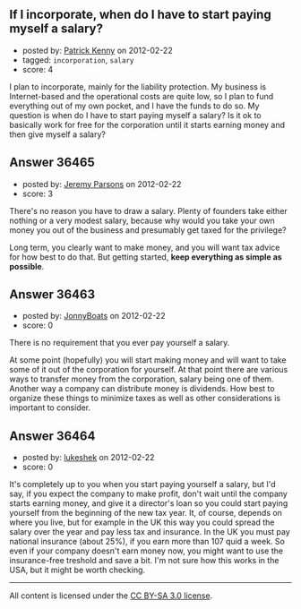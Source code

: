 ## If I incorporate, when do I have to start paying myself a salary?

- posted by: [Patrick Kenny](https://stackexchange.com/users/-1/16149-patrick-kenny) on 2012-02-22
- tagged: `incorporation`, `salary`
- score: 4

I plan to incorporate, mainly for the liability protection.  My business is Internet-based and the operational costs are quite low, so I plan to fund everything out of my own pocket, and I have the funds to do so.  My question is when do I have to start paying myself a salary?  Is it ok to basically work for free for the corporation until it starts earning money and then give myself a salary?


## Answer 36465

- posted by: [Jeremy Parsons](https://stackexchange.com/users/-1/4291-jeremy-parsons) on 2012-02-22
- score: 3

There's no reason you have to draw a salary. Plenty of founders take either nothing or a very modest salary, because why would you take your own money you out of the business and presumably get taxed for the privilege?

Long term, you clearly want to make money, and you will want tax advice for how best to do that. But getting started, **keep everything as simple as possible**.


## Answer 36463

- posted by: [JonnyBoats](https://stackexchange.com/users/-1/3100-jonnyboats) on 2012-02-22
- score: 0

There is no requirement that you ever pay yourself a salary.

At some point (hopefully) you will start making money and will want to take some of it out of the corporation for yourself. At that point there are various ways to transfer money from the corporation, salary being one of them. Another way a company can distribute money is dividends. How best to organize these things to minimize taxes as well as other considerations is important to consider.


## Answer 36464

- posted by: [lukeshek](https://stackexchange.com/users/-1/16193-lukeshek) on 2012-02-22
- score: 0

It's completely up to you when you start paying yourself a salary, but I'd say, if you expect the company to make profit, don't wait until the company starts earning money, and give it a director's loan so you could start paying yourself from the beginning of the new tax year. It, of course, depends on where you live, but for example in the UK this way you could spread the salary over the year and pay less tax and insurance. In the UK you must pay national insurance (about 25%), if you earn more than 107 quid a week. So even if your company doesn't earn money now, you might want to use the insurance-free treshold and save a bit. I'm not sure how this works in the USA, but it might be worth checking.



---

All content is licensed under the [CC BY-SA 3.0 license](https://creativecommons.org/licenses/by-sa/3.0/).
